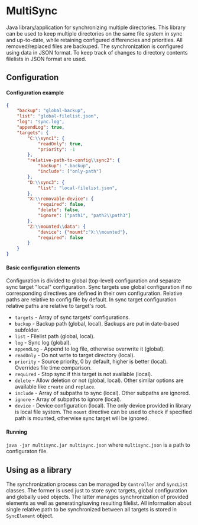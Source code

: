 # MultiSync
Java library/application for synchronizing multiple directories. This library can be used to keep multiple directories on the same file system in sync and up-to-date, while retaining configured differencies and priorities. All removed/replaced files are backuped. The synchronization is configured using data in JSON format. To keep track of changes to directory contents filelists in JSON format are used.

## Configuration
#### Configuration example
````json
{
    "backup": "global-backup",
    "list": "global-filelist.json",
    "log": "sync.log",
    "appendLog": true,
    "targets": {
        "C:\\sync1": {
            "readOnly": true,
            "priority": -1
        },
        "relative-path-to-config\\sync2": {
            "backup": ".backup",
            "include": ["only-path"]
        },
        "D:\\sync3": {
            "list": "local-filelist.json",
        },
        "X:\\removable-device": {
            "required": false,
            "delete": false,
            "ignore": ["path1", "path2\\path3"]
        },
        "Z:\\mounted\\data": {
            "device": {"mount":"X:\\mounted"},
            "required": false
        }
    }
}
````
#### Basic configuration elements
Configuration is divided to global (top-level) configuration and separate sync target "local" configuration. Sync targets use global configuration if no corresponding directives are defined in their own configuration. Relative paths are relative to config file by default. In sync target configuration relative paths are relative to target's root.

- `targets` - Array of sync targets' configurations.
- `backup` - Backup path (global, local). Backups are put in date-based subfolder.
- `list` - Filelist path (global, local).
- `log` - Sync log (global).
- `appendLog` - Append to log file, otherwise overwrite it (global).
- `readOnly` - Do not write to target directory (local).
- `priority` - Source priority, 0 by default, higher is better (local). Overrides file time comparison.
- `required` - Stop sync if this target is not available (local).
- `delete` - Allow deletion or not (global, local). Other similar options are available like `create` and `replace`.
- `include` - Array of subpaths to sync (local). Other subpaths are ignored.
- `ignore` - Array of subpaths to ignore (local).
- `device` - Device configuration (local). The only device provided in library is local file system. The `mount` directive can be used to check if specified path is mounted, otherwise sync target will be ignored.

#### Running
`java -jar multisync.jar multisync.json` where `multisync.json` is a path to configuraton file.

## Using as a library
The synchronization process can be managed by `Controller` and `SyncList` classes. The former is used just to store sync targets, global configuration and globally used objects. The latter manages synchronization of provided elements as well as generating/saving resulting filelist. All information about single relative path to be synchronized between all targets is stored in `SyncElement` object.

